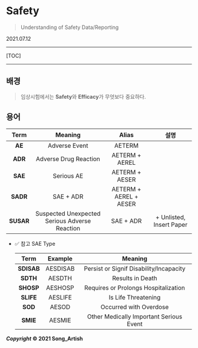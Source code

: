 # Safety

> Understanding of Safety Data/Reporting

2021.07.12

---

[TOC]

---

## 

## 배경

> 임상시험에서는 **Safety**와 **Efficacy**가 무엇보다 중요하다.



## 용어

|   Term    |                    Meaning                    |         Alias          |           설명           |
| :-------: | :-------------------------------------------: | :--------------------: | :----------------------: |
|  **AE**   |                 Adverse Event                 |         AETERM         |                          |
|  **ADR**  |             Adverse Drug Reaction             |     AETERM + AEREL     |                          |
|  **SAE**  |                  Serious AE                   |     AETERM + AESER     |                          |
| **SADR**  |                   SAE + ADR                   | AETERM + AEREL + AESER |                          |
| **SUSAR** | Suspected Unexpected Serious Adverse Reaction |       SAE + ADR        | + Unlisted, Insert Paper |

- :white_check_mark: 참고 SAE Type

  |    Term    | Example  |                 Meaning                 |
  | :--------: | :------: | :-------------------------------------: |
  | **SDISAB** | AESDISAB | Persist or Signif Disability/Incapacity |
  |  **SDTH**  |  AESDTH  |            Results in Death             |
  | **SHOSP**  | AESHOSP  |  Requires or Prolongs Hospitalization   |
  | **SLIFE**  | AESLIFE  |           Is Life Threatening           |
  |  **SOD**   |  AESOD   |         Occurred with Overdose          |
  |  **SMIE**  |  AESMIE  | Other Medically Important Serious Event |

  

***Copyright* © 2021 Song_Artish**

